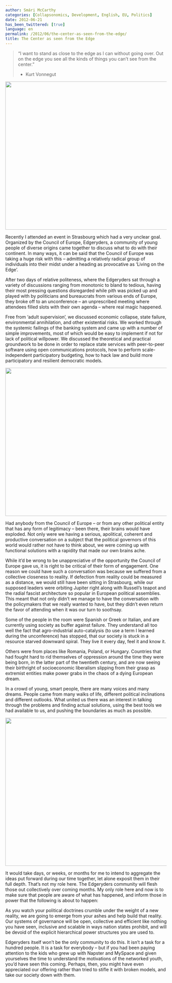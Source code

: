 ```yaml
---
author: Smári McCarthy
categories: [Collapsonomics, Development, English, EU, Politics]
date: 2012-06-21
has_been_twittered: [true]
language: en
permalink: /2012/06/the-center-as-seen-from-the-edge/
title: The Center as seen from the Edge
---
```

<p class="wp-flattr-button">
  <a class="FlattrButton" style="display:none;" href="http://www.smarimccarthy.is/2012/06/the-center-as-seen-from-the-edge/" title="The Center as seen from the Edge" rev="flattr;uid:smarimc;language:en_GB;category:text;button:compact;">“I want to stand as close to the edge as I can without going over. Out on the edge you see all the kinds of things you can't see from the center.” - Kurt Vonnegut Recently I attended an event in Strasbourg which had a very unclear goal. Organized by the Council of Europe, Edgeryders, a community of young people of diverse origins came together to discuss what to do with their continent. In many ways, it can be said that the Council of Europe was taking a huge risk with this - admitting a relatively radical group of individuals into their midst under a heading as provocative as 'Living on the Edge'. After two days of relative politeness, where the Edgeryders sat through a variety of discussions ranging from monotonic to bland to tedious, having their most pressing questions disregarded while pith was picked up and played with by politicians and bureaucrats from various ends of Europe, they broke off to an unconference - an unprescribed meeting where attendees filled slots with their own agenda - whe</a>
</p>

> “I want to stand as close to the edge as I can without going over. Out on the edge you see all the kinds of things you can&#8217;t see from the center.”  
> - Kurt Vonnegut

<p style="text-align: center;">
  <a href="http://www.smarimccarthy.is/wp-content/uploads/2012/06/IMG_20120616_140738.jpg"><img class="aligncenter size-large wp-image-408" title="IMG_20120616_140738" src="http://www.smarimccarthy.is/wp-content/uploads/2012/06/IMG_20120616_140738-1024x768.jpg" alt="" width="614" height="461" /></a>
</p>

Recently I attended an event in Strasbourg which had a very unclear goal. Organized by the Council of Europe, Edgeryders, a community of young people of diverse origins came together to discuss what to do with their continent. In many ways, it can be said that the Council of Europe was taking a huge risk with this &#8211; admitting a relatively radical group of individuals into their midst under a heading as provocative as &#8216;Living on the Edge&#8217;.

After two days of relative politeness, where the Edgeryders sat through a variety of discussions ranging from monotonic to bland to tedious, having their most pressing questions disregarded while pith was picked up and played with by politicians and bureaucrats from various ends of Europe, they broke off to an unconference &#8211; an unprescribed meeting where attendees filled slots with their own agenda &#8211; where real magic happened.

Free from &#8216;adult supervision&#8217;, we discussed economic collapse, state failure, environmental annihilation, and other existential risks. We worked through the systemic failings of the banking system and came up with a number of simple improvements, most of which would be easy to implement if not for lack of political willpower. We discussed the theoretical and practical groundwork to be done in order to replace state services with peer-to-peer software using open communications protocols, how to perform scale-independent participatory budgeting, how to hack law and build more participatory and resilient democratic models.

<p style="text-align: center;">
  <a href="http://www.smarimccarthy.is/wp-content/uploads/2012/06/IMG_20120616_134510.jpg"><img class="aligncenter size-large wp-image-407" title="IMG_20120616_134510" src="http://www.smarimccarthy.is/wp-content/uploads/2012/06/IMG_20120616_134510-1024x768.jpg" alt="" width="614" height="461" /></a>
</p>

Had anybody from the Council of Europe &#8211; or from any other political entity that has any form of legitimacy &#8211; been there, their brains would have exploded. Not only were we having a serious, apolitical, coherent and productive conversation on a subject that the political governors of this world would rather not have to think about, we were coming up with functional solutions with a rapidity that made our own brains ache.

While it’d be wrong to be unappreciative of the opportunity the Council of Europe gave us, it is right to be critical of their form of engagement. One reason we could have such a conversation was because we suffered from a collective closeness to reality. If defection from reality could be measured as a distance, we would still have been sitting in Strasbourg, while our supposed leaders were orbiting Jupiter right along with Russell&#8217;s teapot and the radial fascist architecture so popular in European political assemblies. This meant that not only didn’t we manage to have the conversation with the policymakers that we really wanted to have, but they didn’t even return the favor of attending when it was our turn to soothsay.

Some of the people in the room were Spanish or Greek or Italian, and are currently using society as buffer against failure. They understand all too well the fact that agro-industrial auto-catalysis (to use a term I learned during the unconference) has stopped, that our society is stuck in a resource starved downward spiral. They live it every day, feel it and know it.

Others were from places like Romania, Poland, or Hungary. Countries that had fought hard to rid themselves of oppression around the time they were being born, in the latter part of the twentieth century, and are now seeing their birthright of socioeconomic liberalism slipping from their grasp as extremist entities make power grabs in the chaos of a dying European dream.

In a crowd of young, smart people, there are many voices and many dreams. People came from many walks of life, different political inclinations and different outlooks. What united us there was an interest in talking through the problems and finding actual solutions, using the best tools we had available to us, and pushing the boundaries as much as possible.

<p style="text-align: center;">
  <a href="http://www.smarimccarthy.is/wp-content/uploads/2012/06/IMG_20120615_110304.jpg"><img class="aligncenter size-large wp-image-405" title="IMG_20120615_110304" src="http://www.smarimccarthy.is/wp-content/uploads/2012/06/IMG_20120615_110304-1024x768.jpg" alt="" width="614" height="461" /></a>
</p>

It would take days, or weeks, or months for me to intend to aggregate the ideas put forward during our time together, let alone exposit them in their full depth. That&#8217;s not my role here. The Edgeryders community will flesh those out collectively over coming months. My only role here and now is to make sure that people are aware of what has happened, and inform those in power that the following is about to happen:

As you watch your political doctrines crumble under the weight of a new reality, we are going to emerge from your ashes and help build that reality. Our systems of governance will be open, collective and efficient like nothing you have seen, inclusive and scalable in ways nation states prohibit, and will be devoid of the explicit hierarchical power structures you are used to.

Edgeryders itself won&#8217;t be the only community to do this. It isn&#8217;t a task for a hundred people. It is a task for everybody &#8211; but if you had been paying attention to the kids who grew up with Napster and MySpace and given yourselves the time to understand the motivations of the networked youth, you&#8217;d have seen this coming. Perhaps, then, you might have even appreciated our offering rather than tried to stifle it with broken models, and take our society down with them.
